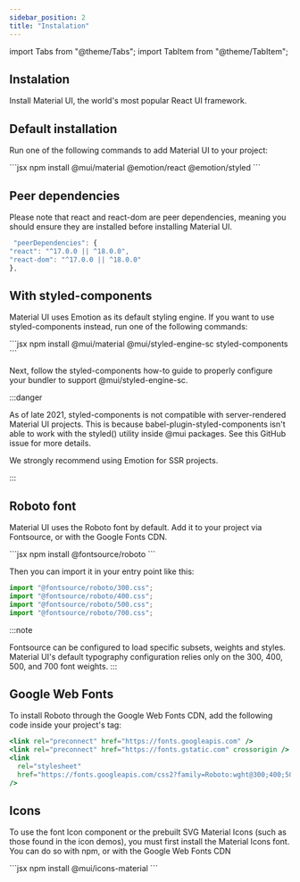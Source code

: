 ```yaml
---
sidebar_position: 2
title: "Instalation"
---
```


import Tabs from "@theme/Tabs";
import TabItem from "@theme/TabItem";

## Instalation

Install Material UI, the world's most popular React UI framework.

## Default installation

Run one of the following commands to add Material UI to your project:

<Tabs>
  <TabItem value="apple" label="Npm" default>
  ```jsx  
   npm install @mui/material @emotion/react @emotion/styled
   ```
  </TabItem>
  
</Tabs>

## Peer dependencies

Please note that react and react-dom are peer dependencies, meaning you should ensure they are installed before installing Material UI.

```jsx
 "peerDependencies": {
"react": "^17.0.0 || ^18.0.0",
"react-dom": "^17.0.0 || ^18.0.0"
},
```

## With styled-components

Material UI uses Emotion as its default styling engine. If you want to use styled-components instead, run one of the following commands:

<Tabs>
  <TabItem value="apple" label="Npm" default>
  ```jsx  
   npm install @mui/material @mui/styled-engine-sc styled-components
   ```
  </TabItem>
  
</Tabs>

Next, follow the styled-components how-to guide to properly configure your bundler to support @mui/styled-engine-sc.

:::danger

As of late 2021, styled-components is not compatible with server-rendered Material UI projects. This is because babel-plugin-styled-components isn't able to work with the styled() utility inside @mui packages. See this GitHub issue for more details.

We strongly recommend using Emotion for SSR projects.

:::

## Roboto font

Material UI uses the Roboto font by default. Add it to your project via Fontsource, or with the Google Fonts CDN.

<Tabs>
  <TabItem value="apple" label="Npm" default>
  ```jsx  
   npm install @fontsource/roboto
   ```
  </TabItem>
  
</Tabs>

Then you can import it in your entry point like this:

```jsx
import "@fontsource/roboto/300.css";
import "@fontsource/roboto/400.css";
import "@fontsource/roboto/500.css";
import "@fontsource/roboto/700.css";
```

:::note

Fontsource can be configured to load specific subsets, weights and styles. Material UI's default typography configuration relies only on the 300, 400, 500, and 700 font weights.
:::

## Google Web Fonts

To install Roboto through the Google Web Fonts CDN, add the following code inside your project's <head /> tag:

```jsx
<link rel="preconnect" href="https://fonts.googleapis.com" />
<link rel="preconnect" href="https://fonts.gstatic.com" crossorigin />
<link
  rel="stylesheet"
  href="https://fonts.googleapis.com/css2?family=Roboto:wght@300;400;500;700&display=swap"
/>

```

## Icons

To use the font Icon component or the prebuilt SVG Material Icons (such as those found in the icon demos), you must first install the Material Icons font. You can do so with npm, or with the Google Web Fonts CDN

<Tabs>
  <TabItem value="apple" label="Npm" default>
  ```jsx  
   npm install @mui/icons-material
   ```
  </TabItem>
  
</Tabs>
